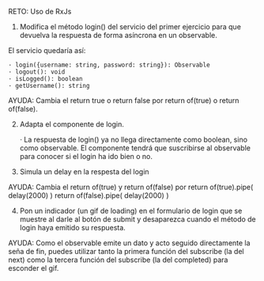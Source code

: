 RETO: Uso de RxJs

1. Modifica el método login() del servicio del primer ejercicio para que devuelva la respuesta de forma asíncrona en un observable.

El servicio quedaría así:

    · login({username: string, password: string}): Observable
    · logout(): void
    · isLogged(): boolean
    · getUsername(): string

AYUDA: Cambia el return true o return false por return of(true) o return of(false).

2. Adapta el componente de login.

    · La respuesta de login() ya no llega directamente como boolean, sino como observable. El componente tendrá que suscribirse al observable para conocer si el login ha ido bien o no.

3. Simula un delay en la respesta del login

AYUDA: Cambia el return of(true) y return of(false) por return of(true).pipe( delay(2000) ) return of(false).pipe( delay(2000) )

4. Pon un indicador (un gif de loading) en el formulario de login que se muestre al darle al botón de submit y desaparezca cuando el método de login haya emitido su respuesta.

AYUDA: Como el observable emite un dato y acto seguido directamente la seña de fin, puedes utilizar tanto la primera función del subscribe (la del next) como la tercera función del subscribe (la del completed) para esconder el gif.
